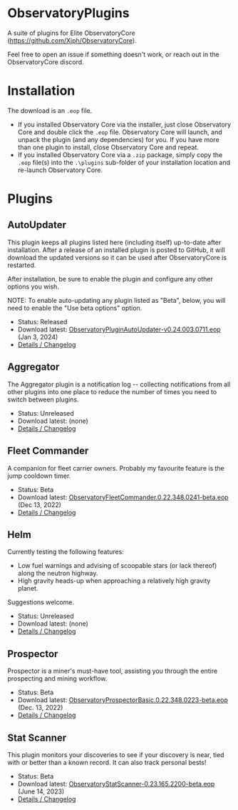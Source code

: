 # ObservatoryPlugins
A suite of plugins for Elite ObservatoryCore (https://github.com/Xjph/ObservatoryCore).

Feel free to open an issue if something doesn't work, or reach out in the ObservatoryCore discord.

# Installation

The download is an `.eop` file.

*  If you installed Observatory Core via the installer, just close Observatory Core and double click the `.eop` file. Observatory Core will launch, and unpack the plugin (and any dependencies) for you. If you have more than one plugin to install, close Observatory Core and repeat.
*  If you installed Observatory Core via a `.zip` package, simply copy the `.eop` file(s) into the `.\plugins` sub-folder of your installation location and re-launch Observatory Core.

# Plugins

## AutoUpdater

This plugin keeps all plugins listed here (including itself) up-to-date after installation. After a release of an installed plugin is posted to GitHub, it will download the updated versions so it can be used after ObservatoryCore is restarted.

After installation, be sure to enable the plugin and configure any other options you wish.

NOTE: To enable auto-updating any plugin listed as "Beta", below, you will need to enable the "Use beta options" option.

*  Status: Released
*  Download latest: [ObservatoryPluginAutoUpdater-v0.24.003.0711.eop](https://github.com/fredjk-gh/ObservatoryPlugins/releases/download/0.24.003.0711/ObservatoryPluginAutoUpdater-v0.24.003.0711.eop) (Jan 3, 2024)
*  [Details / Changelog](https://github.com/fredjk-gh/ObservatoryPlugins/wiki/Plugin:-AutoUpdater)

## Aggregator

The Aggregator plugin is a notification log -- collecting notifications from all other plugins into one place to reduce the number of times you need to switch between plugins.

*  Status: Unreleased
*  Download latest: (none)
*  [Details / Changelog](https://github.com/fredjk-gh/ObservatoryPlugins/wiki/Plugin:-Aggregator)

## Fleet Commander

A companion for fleet carrier owners. Probably my favourite feature is the jump cooldown timer.

*  Status: Beta
*  Download latest: [ObservatoryFleetCommander.0.22.348.0241-beta.eop](https://github.com/fredjk-gh/ObservatoryPlugins/releases/download/0.22.348.0241-beta/ObservatoryFleetCommander.0.22.348.0241-beta.eop) (Dec 13, 2022)
*  [Details / Changelog](https://github.com/fredjk-gh/ObservatoryPlugins/wiki/Plugin:-Fleet-Commander)

## Helm

Currently testing the following features:

- Low fuel warnings and advising of scoopable stars (or lack thereof) along the neutron highway.
- High gravity heads-up when approaching a relatively high gravity planet.

Suggestions welcome.

*  Status: Unreleased
*  Download latest: (none)
*  [Details / Changelog](https://github.com/fredjk-gh/ObservatoryPlugins/wiki/Plugin:-Helm)

## Prospector

Prospector is a miner's must-have tool, assisting you through the entire prospecting and mining workflow.

*  Status: Beta
*  Download latest: [ObservatoryProspectorBasic.0.22.348.0223-beta.eop](https://github.com/fredjk-gh/ObservatoryPlugins/releases/download/0.22.348.0241-beta/ObservatoryProspectorBasic.0.22.348.0223-beta.eop) (Dec. 13, 2022)
*  [Details / Changelog](https://github.com/fredjk-gh/ObservatoryPlugins/wiki/Plugin:-Prospector)

## Stat Scanner

This plugin monitors your discoveries to see if your discovery is near, tied with or better than a known record. It can also track personal bests!

*  Status: Beta
*  Download latest: [ObservatoryStatScanner-0.23.165.2200-beta.eop](https://github.com/fredjk-gh/ObservatoryPlugins/releases/download/0.23.165.2200-beta/ObservatoryStatScanner-0.23.165.2200-beta.eop) (June 14, 2023)
*  [Details / Changelog](https://github.com/fredjk-gh/ObservatoryPlugins/wiki/Plugin:-Stat-Scanner)
